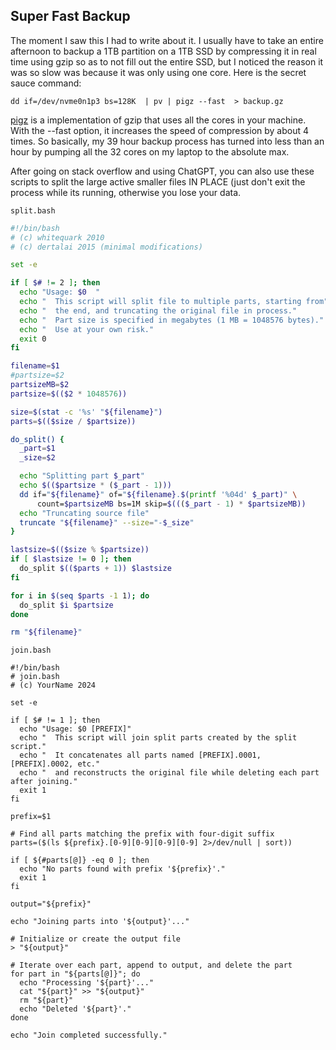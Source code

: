 ## Super Fast Backup
The moment I saw this I had to write about it. I usually have to take an entire afternoon to backup a 1TB partition on a 1TB SSD by compressing it in real time using gzip so as to not fill out the entire SSD, but I noticed the reason it was so slow was because it was only using one core. Here is the secret sauce command:

```dd if=/dev/nvme0n1p3 bs=128K  | pv | pigz --fast  > backup.gz```

[pigz](https://github.com/madler/pigz) is a implementation of gzip that uses all the cores in your machine. With the --fast option, it increases the speed of compression by about 4 times. So basically, my 39 hour backup process has turned into less than an hour by pumping all the 32 cores on my laptop to the absolute max. 

After going on stack overflow and using ChatGPT, you can also use these scripts to split the large active smaller files IN PLACE (just don't exit the process while its running, otherwise you lose your data.

```split.bash```

```bash
#!/bin/bash
# (c) whitequark 2010
# (c) dertalai 2015 (minimal modifications)

set -e

if [ $# != 2 ]; then
  echo "Usage: $0  "
  echo "  This script will split file to multiple parts, starting from"
  echo "  the end, and truncating the original file in process."
  echo "  Part size is specified in megabytes (1 MB = 1048576 bytes)."
  echo "  Use at your own risk."
  exit 0
fi

filename=$1
#partsize=$2
partsizeMB=$2
partsize=$(($2 * 1048576))

size=$(stat -c '%s' "${filename}")
parts=$(($size / $partsize))

do_split() {
  _part=$1
  _size=$2

  echo "Splitting part $_part"
  echo $(($partsize * ($_part - 1)))
  dd if="${filename}" of="${filename}.$(printf '%04d' $_part)" \
      count=$partsizeMB bs=1M skip=$((($_part - 1) * $partsizeMB))
  echo "Truncating source file"
  truncate "${filename}" --size="-$_size"
}

lastsize=$(($size % $partsize))
if [ $lastsize != 0 ]; then
  do_split $(($parts + 1)) $lastsize
fi

for i in $(seq $parts -1 1); do
  do_split $i $partsize
done

rm "${filename}"
```


```join.bash```

```
#!/bin/bash
# join.bash
# (c) YourName 2024

set -e

if [ $# != 1 ]; then
  echo "Usage: $0 [PREFIX]"
  echo "  This script will join split parts created by the split script."
  echo "  It concatenates all parts named [PREFIX].0001, [PREFIX].0002, etc."
  echo "  and reconstructs the original file while deleting each part after joining."
  exit 1
fi

prefix=$1

# Find all parts matching the prefix with four-digit suffix
parts=($(ls ${prefix}.[0-9][0-9][0-9][0-9] 2>/dev/null | sort))

if [ ${#parts[@]} -eq 0 ]; then
  echo "No parts found with prefix '${prefix}'."
  exit 1
fi

output="${prefix}"

echo "Joining parts into '${output}'..."

# Initialize or create the output file
> "${output}"

# Iterate over each part, append to output, and delete the part
for part in "${parts[@]}"; do
  echo "Processing '${part}'..."
  cat "${part}" >> "${output}"
  rm "${part}"
  echo "Deleted '${part}'."
done

echo "Join completed successfully."
```
